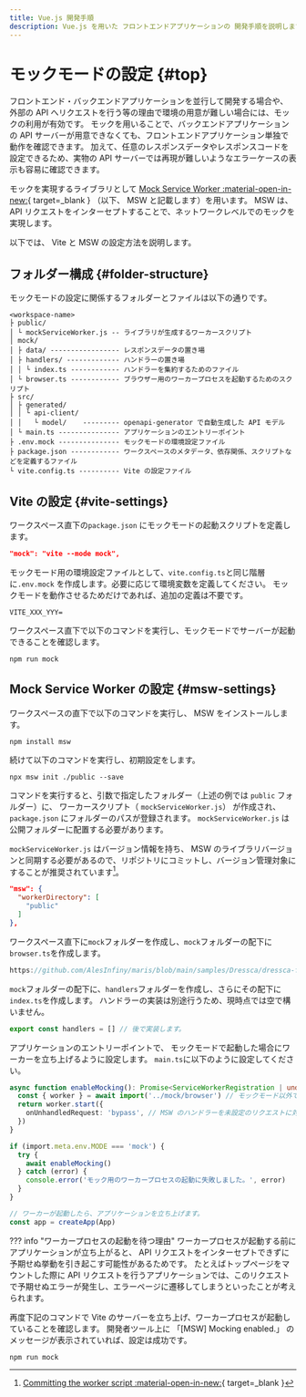 ```yaml
---
title: Vue.js 開発手順
description: Vue.js を用いた フロントエンドアプリケーションの 開発手順を説明します。
---
```


# モックモードの設定 {#top}

フロントエンド・バックエンドアプリケーションを並行して開発する場合や、
外部の API へリクエストを行う等の理由で環境の用意が難しい場合には、モックの利用が有効です。
モックを用いることで、バックエンドアプリケーションの API サーバーが用意できなくても、フロントエンドアプリケーション単独で動作を確認できます。
加えて、任意のレスポンスデータやレスポンスコードを設定できるため、実物の API サーバーでは再現が難しいようなエラーケースの表示も容易に確認できます。

モックを実現するライブラリとして [Mock Service Worker :material-open-in-new:](https://mswjs.io/){ target=_blank } （以下、 MSW と記載します）を用います。
MSW は、 API リクエストをインターセプトすることで、ネットワークレベルでのモックを実現します。

以下では、 Vite と MSW の設定方法を説明します。

## フォルダー構成 {#folder-structure}

モックモードの設定に関係するフォルダーとファイルは以下の通りです。

```text linenums="0"
<workspace-name>
├ public/
│ └ mockServiceWorker.js -- ライブラリが生成するワーカースクリプト
│ mock/
│ ├ data/ ----------------- レスポンスデータの置き場
│ ├ handlers/ ------------- ハンドラーの置き場
│ │ └ index.ts ------------ ハンドラーを集約するためのファイル
│ └ browser.ts ------------ ブラウザー用のワーカープロセスを起動するためのスクリプト
├ src/
│ ├ generated/
│ │ └ api-client/
│ │   └ model/    --------- openapi-generator で自動生成した API モデル
│ └ main.ts --------------- アプリケーションのエントリーポイント
├ .env.mock --------------- モックモードの環境設定ファイル
├ package.json ------------ ワークスペースのメタデータ、依存関係、スクリプトなどを定義するファイル
└ vite.config.ts ---------- Vite の設定ファイル
```

## Vite の設定 {#vite-settings}

ワークスペース直下の`package.json` にモックモードの起動スクリプトを定義します。

```json title="package.json"
"mock": "vite --mode mock",
```

モックモード用の環境設定ファイルとして、`vite.config.ts`と同じ階層に`.env.mock` を作成します。必要に応じて環境変数を定義してください。
モックモードを動作させるためだけであれば、追加の定義は不要です。

```properties title=".env.mock"
VITE_XXX_YYY=
```

ワークスペース直下で以下のコマンドを実行し、モックモードでサーバーが起動できることを確認します。

```shell
npm run mock
```

## Mock Service Worker の設定 {#msw-settings}

ワークスペースの直下で以下のコマンドを実行し、 MSW をインストールします。

```shell
npm install msw
```

続けて以下のコマンドを実行し、初期設定をします。

```shell
npx msw init ./public --save
```

コマンドを実行すると、引数で指定したフォルダー（上述の例では `public` フォルダー）に、
ワーカースクリプト（ `mockServiceWorker.js`） が作成され、`package.json` にフォルダーのパスが登録されます。
`mockServiceWorker.js` は公開フォルダーに配置する必要があります。

`mockServiceWorker.js` はバージョン情報を持ち、 MSW のライブラリバージョンと同期する必要があるので、リポジトリにコミットし、バージョン管理対象にすることが推奨されています[^1]。

```json title="package.json"
"msw": {
  "workerDirectory": [
    "public"
  ]
},
```

ワークスペース直下に`mock`フォルダーを作成し、`mock`フォルダーの配下に`browser.ts`を作成します。

```typescript title="browser.ts"
https://github.com/AlesInfiny/maris/blob/main/samples/Dressca/dressca-frontend/consumer/mock/browser.ts
```

`mock`フォルダーの配下に、`handlers`フォルダーを作成し、さらにその配下に`index.ts`を作成します。
ハンドラーの実装は別途行うため、現時点では空で構いません。

```typescript title="index.ts"
export const handlers = [] // 後で実装します。
```

アプリケーションのエントリーポイントで、
モックモードで起動した場合にワーカーを立ち上げるように設定します。
`main.ts`に以下のように設定してください。

```typescript title="main.ts"
async function enableMocking(): Promise<ServiceWorkerRegistration | undefined> {
  const { worker } = await import('../mock/browser') // モックモード以外ではインポート不要なので、動的にインポートします。
  return worker.start({
    onUnhandledRequest: 'bypass', // MSW のハンドラーを未設定のリクエストに対して警告を出さないように設定します。
  })
}

if (import.meta.env.MODE === 'mock') {
  try {
    await enableMocking()
  } catch (error) {
    console.error('モック用のワーカープロセスの起動に失敗しました。', error)
  }
}

// ワーカーが起動したら、アプリケーションを立ち上げます。
const app = createApp(App)
```

??? info "ワーカープロセスの起動を待つ理由"
    ワーカープロセスが起動する前にアプリケーションが立ち上がると、 API リクエストをインターセプトできずに予期せぬ挙動を引き起こす可能性があるためです。
    たとえばトップページをマウントした際に API リクエストを行うアプリケーションでは、このリクエストで予期せぬエラーが発生し、エラーページに遷移してしまうといったことが考えられます。

再度下記のコマンドで Vite のサーバーを立ち上げ、ワーカープロセスが起動していることを確認します。
開発者ツール上に 「[MSW] Mocking enabled.」 のメッセージが表示されていれば、設定は成功です。

```shell
npm run mock
```

[^1]: [Committing the worker script :material-open-in-new:](https://mswjs.io/docs/best-practices/managing-the-worker/#committing-the-worker-script){ target=_blank }
